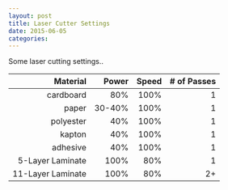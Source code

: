 ```yaml
---
layout: post
title: Laser Cutter Settings
date: 2015-06-05
categories:
---
```

Some laser cutting settings..
<!--more-->
|Material|Power|Speed| # of Passes|
|-:|-:|-:|-:|
|cardboard|80%|100%|1|
|paper|30-40%|100%|1|
|polyester|40%|100%|1|
|kapton|40%|100%|1|
|adhesive|40%|100%|1|
|5-Layer Laminate|100%|80%|1|
|11-Layer Laminate|100%|80%|2+|
